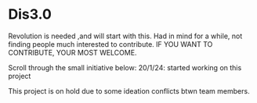 # Dis3.0
Revolution is needed ,and will start with this.
Had in mind for a while, not finding people much interested to contribute.
IF YOU WANT TO CONTRIBUTE, YOUR MOST WELCOME.

Scroll through the small initiative below:
20/1/24: started working on this project


This project is on hold due to some ideation conflicts btwn team members.
